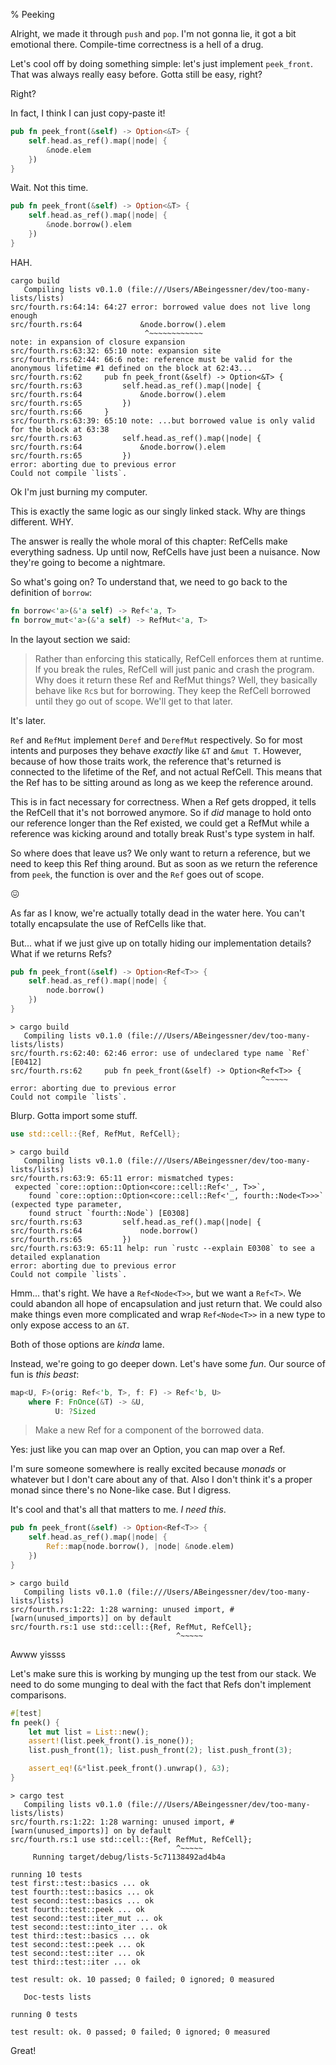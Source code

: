 % Peeking

Alright, we made it through `push` and `pop`. I'm not gonna lie, it got a
bit emotional there. Compile-time correctness is a hell of a drug.

Let's cool off by doing something simple: let's just implement `peek_front`.
That was always really easy before. Gotta still be easy, right?

Right?

In fact, I think I can just copy-paste it!

```rust
pub fn peek_front(&self) -> Option<&T> {
    self.head.as_ref().map(|node| {
        &node.elem
    })
}
```

Wait. Not this time.

```rust
pub fn peek_front(&self) -> Option<&T> {
    self.head.as_ref().map(|node| {
        &node.borrow().elem
    })
}
```

HAH.

```text
cargo build
   Compiling lists v0.1.0 (file:///Users/ABeingessner/dev/too-many-lists/lists)
src/fourth.rs:64:14: 64:27 error: borrowed value does not live long enough
src/fourth.rs:64             &node.borrow().elem
                              ^~~~~~~~~~~~~
note: in expansion of closure expansion
src/fourth.rs:63:32: 65:10 note: expansion site
src/fourth.rs:62:44: 66:6 note: reference must be valid for the anonymous lifetime #1 defined on the block at 62:43...
src/fourth.rs:62     pub fn peek_front(&self) -> Option<&T> {
src/fourth.rs:63         self.head.as_ref().map(|node| {
src/fourth.rs:64             &node.borrow().elem
src/fourth.rs:65         })
src/fourth.rs:66     }
src/fourth.rs:63:39: 65:10 note: ...but borrowed value is only valid for the block at 63:38
src/fourth.rs:63         self.head.as_ref().map(|node| {
src/fourth.rs:64             &node.borrow().elem
src/fourth.rs:65         })
error: aborting due to previous error
Could not compile `lists`.
```

Ok I'm just burning my computer.

This is exactly the same logic as our singly linked stack. Why are things
different. WHY.

The answer is really the whole moral of this chapter: RefCells make everything
sadness. Up until now, RefCells have just been a nuisance. Now they're going to
become a nightmare.

So what's going on? To understand that, we need to go back to the definition of
`borrow`:

```rust
fn borrow<'a>(&'a self) -> Ref<'a, T>
fn borrow_mut<'a>(&'a self) -> RefMut<'a, T>
```

In the layout section we said:

> Rather than enforcing this statically, RefCell enforces them at runtime.
> If you break the rules, RefCell will just panic and crash the program.
> Why does it return these Ref and RefMut things? Well, they basically behave
> like `Rc`s but for borrowing. They keep the RefCell borrowed until they go out
> of scope. We'll get to that later.

It's later.

`Ref` and `RefMut` implement `Deref` and `DerefMut` respectively. So for most
intents and purposes they behave *exactly* like `&T` and `&mut T`. However,
because of how those traits work, the reference that's returned is connected
to the lifetime of the Ref, and not actual RefCell. This means that the Ref
has to be sitting around as long as we keep the reference around.

This is in fact necessary for correctness. When a Ref gets dropped, it tells
the RefCell that it's not borrowed anymore. So if *did* manage to hold onto our
reference longer than the Ref existed, we could get a RefMut while a reference
was kicking around and totally break Rust's type system in half.

So where does that leave us? We only want to return a reference, but we need
to keep this Ref thing around. But as soon as we return the reference from
`peek`, the function is over and the `Ref` goes out of scope.

😖

As far as I know, we're actually totally dead in the water here. You can't
totally encapsulate the use of RefCells like that.

But... what if we just give up on totally hiding our implementation details?
What if we returns Refs?

```rust
pub fn peek_front(&self) -> Option<Ref<T>> {
    self.head.as_ref().map(|node| {
        node.borrow()
    })
}
```

```text
> cargo build
   Compiling lists v0.1.0 (file:///Users/ABeingessner/dev/too-many-lists/lists)
src/fourth.rs:62:40: 62:46 error: use of undeclared type name `Ref` [E0412]
src/fourth.rs:62     pub fn peek_front(&self) -> Option<Ref<T>> {
                                                        ^~~~~~
error: aborting due to previous error
Could not compile `lists`.
```

Blurp. Gotta import some stuff.


```rust
use std::cell::{Ref, RefMut, RefCell};
```

```text
> cargo build
   Compiling lists v0.1.0 (file:///Users/ABeingessner/dev/too-many-lists/lists)
src/fourth.rs:63:9: 65:11 error: mismatched types:
 expected `core::option::Option<core::cell::Ref<'_, T>>`,
    found `core::option::Option<core::cell::Ref<'_, fourth::Node<T>>>`
(expected type parameter,
    found struct `fourth::Node`) [E0308]
src/fourth.rs:63         self.head.as_ref().map(|node| {
src/fourth.rs:64             node.borrow()
src/fourth.rs:65         })
src/fourth.rs:63:9: 65:11 help: run `rustc --explain E0308` to see a detailed explanation
error: aborting due to previous error
Could not compile `lists`.
```

Hmm... that's right. We have a `Ref<Node<T>>`, but we want a `Ref<T>`. We could
abandon all hope of encapsulation and just return that. We could also make
things even more complicated and wrap `Ref<Node<T>>` in a new type to only
expose access to an `&T`.

Both of those options are *kinda* lame.

Instead, we're going to go deeper down. Let's
have some *fun*. Our source of fun is *this beast*:

```rust
map<U, F>(orig: Ref<'b, T>, f: F) -> Ref<'b, U>
    where F: FnOnce(&T) -> &U,
          U: ?Sized
```

> Make a new Ref for a component of the borrowed data.

Yes: just like you can map over an Option, you can map over a Ref.

I'm sure someone somewhere is really excited because *monads* or whatever but
I don't care about any of that. Also I don't think it's a proper monad since
there's no None-like case. But I digress.

It's cool and that's all that matters to me. *I need this*.

```rust
pub fn peek_front(&self) -> Option<Ref<T>> {
    self.head.as_ref().map(|node| {
        Ref::map(node.borrow(), |node| &node.elem)
    })
}
```

```text
> cargo build
   Compiling lists v0.1.0 (file:///Users/ABeingessner/dev/too-many-lists/lists)
src/fourth.rs:1:22: 1:28 warning: unused import, #[warn(unused_imports)] on by default
src/fourth.rs:1 use std::cell::{Ref, RefMut, RefCell};
                                     ^~~~~~
```

Awww yissss

Let's make sure this is working by munging up the test from our stack. We need
to do some munging to deal with the fact that Refs don't implement comparisons.

```rust
#[test]
fn peek() {
    let mut list = List::new();
    assert!(list.peek_front().is_none());
    list.push_front(1); list.push_front(2); list.push_front(3);

    assert_eq!(&*list.peek_front().unwrap(), &3);
}
```


```
> cargo test
   Compiling lists v0.1.0 (file:///Users/ABeingessner/dev/too-many-lists/lists)
src/fourth.rs:1:22: 1:28 warning: unused import, #[warn(unused_imports)] on by default
src/fourth.rs:1 use std::cell::{Ref, RefMut, RefCell};
                                     ^~~~~~
     Running target/debug/lists-5c71138492ad4b4a

running 10 tests
test first::test::basics ... ok
test fourth::test::basics ... ok
test second::test::basics ... ok
test fourth::test::peek ... ok
test second::test::iter_mut ... ok
test second::test::into_iter ... ok
test third::test::basics ... ok
test second::test::peek ... ok
test second::test::iter ... ok
test third::test::iter ... ok

test result: ok. 10 passed; 0 failed; 0 ignored; 0 measured

   Doc-tests lists

running 0 tests

test result: ok. 0 passed; 0 failed; 0 ignored; 0 measured
```

Great!
